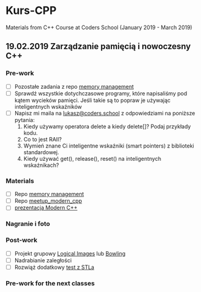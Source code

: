# Kurs-CPP
Materials from C++ Course at Coders School (January 2019 - March 2019)

## 19.02.2019 Zarządzanie pamięcią i nowoczesny C++

### Pre-work
- [ ] Pozostałe zadania z repo [memory management](https://github.com/LordLukin/memory_management)
- [ ] Sprawdź wszystkie dotychczasowe programy, które napisaliśmy pod kątem wycieków pamięci. Jeśli takie są to popraw je używając inteligentnych wskaźników
- [ ] Napisz mi maila na lukasz@coders.school z odpowiedziami na poniższe pytania:
  1. Kiedy używamy operatora delete a kiedy delete[]? Podaj przykłady kodu.
  1. Co to jest RAII?
  1. Wymień znane Ci inteligentne wskaźniki (smart pointers) z biblioteki standardowej.
  1. Kiedy używać get(), release(), reset() na inteligentnych wskaźnikach? 

### Materials
- [ ] Repo [memory management](https://github.com/LordLukin/memory_management)
- [ ] Repo [meetup_modern_cpp](https://github.com/coders-school/meetup_modern_cpp)
- [ ] [prezentacja Modern C++](modern_cpp.pdf)

### Nagranie i foto


### Post-work
- [ ] Projekt grupowy [Logical Images](https://github.com/LordLukin/LogicalImages) lub [Bowling](https://github.com/LordLukin/Bowling)
- [ ] Nadrabianie zaległości
- [ ] Rozwiąż dodatkowy [test z STLa](https://goo.gl/forms/yR0FLAso9tWWts7v2)

### Pre-work for the next classes

